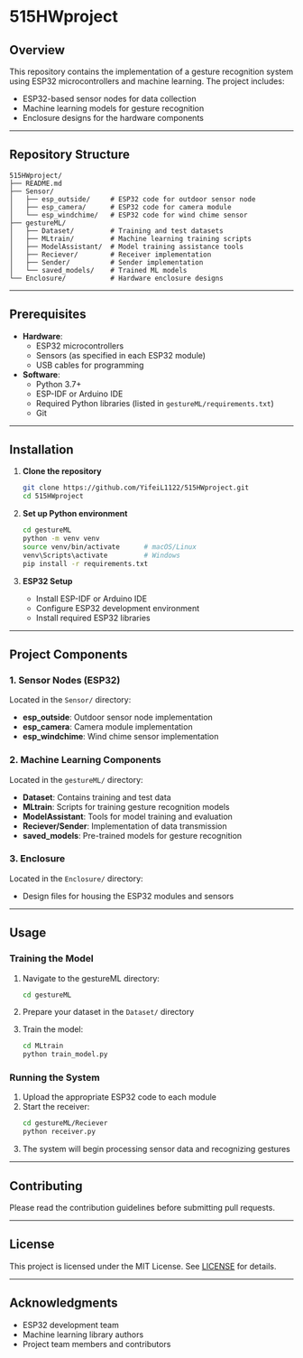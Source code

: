 # 515HWproject

## Overview
This repository contains the implementation of a gesture recognition system using ESP32 microcontrollers and machine learning. The project includes:
- ESP32-based sensor nodes for data collection
- Machine learning models for gesture recognition
- Enclosure designs for the hardware components

---

## Repository Structure
```
515HWproject/
├── README.md
├── Sensor/
│   ├── esp_outside/     # ESP32 code for outdoor sensor node
│   ├── esp_camera/      # ESP32 code for camera module
│   └── esp_windchime/   # ESP32 code for wind chime sensor
├── gestureML/
│   ├── Dataset/         # Training and test datasets
│   ├── MLtrain/         # Machine learning training scripts
│   ├── ModelAssistant/  # Model training assistance tools
│   ├── Reciever/        # Receiver implementation
│   ├── Sender/          # Sender implementation
│   └── saved_models/    # Trained ML models
└── Enclosure/           # Hardware enclosure designs
```

---

## Prerequisites
- **Hardware**: 
  - ESP32 microcontrollers
  - Sensors (as specified in each ESP32 module)
  - USB cables for programming
- **Software**:
  - Python 3.7+
  - ESP-IDF or Arduino IDE
  - Required Python libraries (listed in `gestureML/requirements.txt`)
  - Git

---

## Installation

1. **Clone the repository**  
   ```bash
   git clone https://github.com/YifeiL1122/515HWproject.git
   cd 515HWproject
   ```

2. **Set up Python environment**  
   ```bash
   cd gestureML
   python -m venv venv
   source venv/bin/activate      # macOS/Linux
   venv\Scripts\activate         # Windows
   pip install -r requirements.txt
   ```

3. **ESP32 Setup**
   - Install ESP-IDF or Arduino IDE
   - Configure ESP32 development environment
   - Install required ESP32 libraries

---

## Project Components

### 1. Sensor Nodes (ESP32)
Located in the `Sensor/` directory:
- **esp_outside**: Outdoor sensor node implementation
- **esp_camera**: Camera module implementation
- **esp_windchime**: Wind chime sensor implementation

### 2. Machine Learning Components
Located in the `gestureML/` directory:
- **Dataset**: Contains training and test data
- **MLtrain**: Scripts for training gesture recognition models
- **ModelAssistant**: Tools for model training and evaluation
- **Reciever/Sender**: Implementation of data transmission
- **saved_models**: Pre-trained models for gesture recognition

### 3. Enclosure
Located in the `Enclosure/` directory:
- Design files for housing the ESP32 modules and sensors

---

## Usage

### Training the Model
1. Navigate to the gestureML directory:
   ```bash
   cd gestureML
   ```

2. Prepare your dataset in the `Dataset/` directory

3. Train the model:
   ```bash
   cd MLtrain
   python train_model.py
   ```

### Running the System
1. Upload the appropriate ESP32 code to each module
2. Start the receiver:
   ```bash
   cd gestureML/Reciever
   python receiver.py
   ```
3. The system will begin processing sensor data and recognizing gestures

---

## Contributing
Please read the contribution guidelines before submitting pull requests.

---

## License
This project is licensed under the MIT License. See [LICENSE](LICENSE) for details.

---

## Acknowledgments
- ESP32 development team
- Machine learning library authors
- Project team members and contributors
